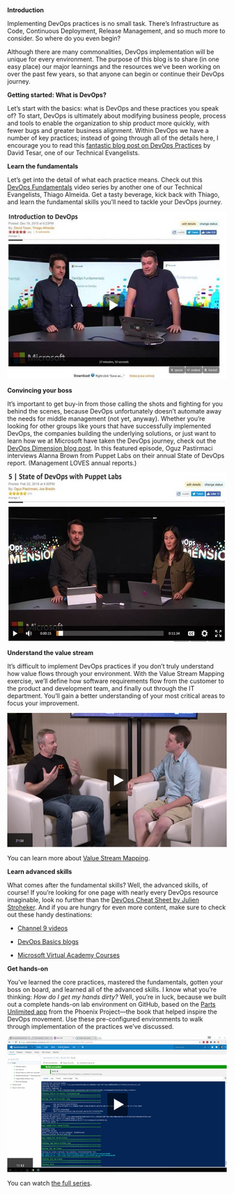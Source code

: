 **Introduction**

Implementing DevOps practices is no small task. There’s Infrastructure as Code, Continuous Deployment, Release Management, and so much more to consider. So where do you even begin?

Although there are many commonalities, DevOps implementation will be unique for every environment. The purpose of this blog is to share (in one easy place) our major learnings and the resources we’ve been working on over the past few years, so that anyone can begin or continue their DevOps journey.

**Getting started: What is DevOps?**

Let’s start with the basics: what is DevOps and these practices you speak of? To start, DevOps is ultimately about modifying business people, process and tools to enable the organization to ship product more quickly, with fewer bugs and greater business alignment. Within DevOps we have a number of key practices; instead of going through all of the details here, I encourage you to read this [fantastic blog post on DevOps Practices](http://www.itproguy.com/devops-practices/) by David Tesar, one of our Technical Evangelists.

**Learn the fundamentals**

Let’s get into the detail of what each practice means. Check out this [DevOps Fundamentals](http://www.talmeida.net/blog/devops-fundamentals-series) video series by another one of our Technical Evangelists, Thiago Almeida. Get a tasty beverage, kick back with Thiago, and learn the fundamental skills you’ll need to tackle your DevOps journey.

<img src="./media/image1.jpeg" alt="cid:image005.jpg@01D26B1E.6E7EF290" width="517" height="385" />

**Convincing your boss**

It’s important to get buy-in from those calling the shots and fighting for you behind the scenes, because DevOps unfortunately doesn’t automate away the needs for middle management (not yet, anyway). Whether you’re looking for other groups like yours that have successfully implemented DevOps, the companies building the underlying solutions, or just want to learn how we at Microsoft have taken the DevOps journey, check out the [DevOps Dimension blog post](https://blogs.technet.microsoft.com/devops/2016/06/13/devops-dimensions/). In this featured episode, Oguz Pastirmaci interviews Alanna Brown from Puppet Labs on their annual State of DevOps report. (Management LOVES annual reports.)

<img src="./media/image2.jpeg" alt="cid:image006.jpg@01D26B1E.6E7EF290" width="554" height="388" />

**Understand the value stream**

It’s difficult to implement DevOps practices if you don’t truly understand how value flows through your environment. With the Value Stream Mapping exercise, we’ll define how software requirements flow from the customer to the product and development team, and finally out through the IT department. You’ll gain a better understanding of your most critical areas to focus your improvement.

<img src="./media/image3.png" width="548" height="308" />

You can learn more about [Value Stream Mapping](https://en.wikipedia.org/wiki/Value_stream_mapping).

**Learn advanced skills**

What comes after the fundamental skills? Well, the advanced skills, of course! If you’re looking for one page with nearly every DevOps resource imaginable, look no further than the [DevOps Cheat Sheet by Julien Stroheker](https://blogs.technet.microsoft.com/juliens/2016/02/14/devops-where-do-i-start-cheat-sheet/). And if you are hungry for even more content, make sure to check out these handy destinations:

-   [Channel 9 videos](https://channel9.msdn.com/DevOps)

-   [DevOps Basics blogs](https://blogs.technet.microsoft.com/canitpro/tag/devops/)

-   [Microsoft Virtual Academy Courses](https://mva.microsoft.com/training-topics/devops#!index=3&lang=1033)

**Get hands-on**

You’ve learned the core practices, mastered the fundamentals, gotten your boss on board, and learned all of the advanced skills. I know what you’re thinking: *How do I get my hands dirty?* Well, you’re in luck, because we built out a complete hands-on lab environment on GitHub, based on the [Parts Unlimited app](https://github.com/Microsoft/PartsUnlimitedMRP/tree/master/docs) from the Phoenix Project—the book that helped inspire the DevOps movement. Use these pre-configured environments to walk through implementation of the practices we’ve discussed.

<img src="./media/image4.png" width="547" height="312" />

You can watch [the full series](https://channel9.msdn.com/Series/Parts-Unlimited-Labs).
